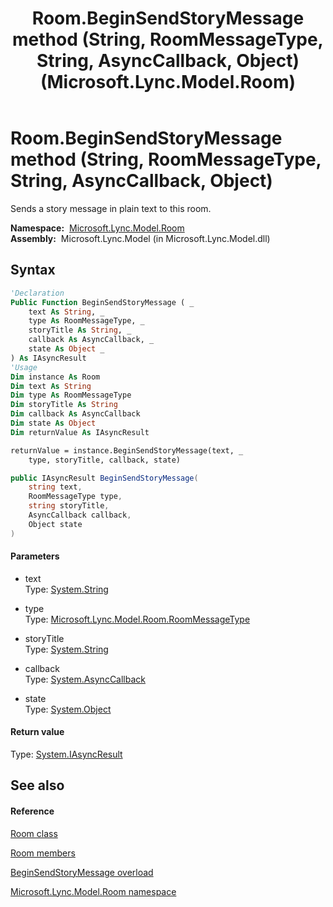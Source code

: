 ﻿---
title: Room.BeginSendStoryMessage method (String, RoomMessageType, String, AsyncCallback, Object) (Microsoft.Lync.Model.Room)
TOCTitle: BeginSendStoryMessage method (String, RoomMessageType, String, AsyncCallback, Object)
ms:assetid: M:Microsoft.Lync.Model.Room.Room.BeginSendStoryMessage(System.String,Microsoft.Lync.Model.Room.RoomMessageType,System.String,System.AsyncCallback,System.Object)_DI_3_UC_OCS14MrefLyncWPF
ms:mtpsurl: https://msdn.microsoft.com/en-us/library/microsoft.lync.model.room.room.beginsendstorymessage(v=office.15)
ms:contentKeyID: 56371588
ms.date: 07/28/2014
mtps_version: v=office.15
dev_langs:
- vb
- csharp
---

# Room.BeginSendStoryMessage method (String, RoomMessageType, String, AsyncCallback, Object)

Sends a story message in plain text to this room.

**Namespace:**  [Microsoft.Lync.Model.Room](microsoft-lync-model-room-namespace_2.md)  
**Assembly:**  Microsoft.Lync.Model (in Microsoft.Lync.Model.dll)

## Syntax

``` vb
'Declaration
Public Function BeginSendStoryMessage ( _
    text As String, _
    type As RoomMessageType, _
    storyTitle As String, _
    callback As AsyncCallback, _
    state As Object _
) As IAsyncResult
'Usage
Dim instance As Room
Dim text As String
Dim type As RoomMessageType
Dim storyTitle As String
Dim callback As AsyncCallback
Dim state As Object
Dim returnValue As IAsyncResult

returnValue = instance.BeginSendStoryMessage(text, _
    type, storyTitle, callback, state)
```

``` csharp
public IAsyncResult BeginSendStoryMessage(
    string text,
    RoomMessageType type,
    string storyTitle,
    AsyncCallback callback,
    Object state
)
```

#### Parameters

  - text  
    Type: [System.String](http://msdn2.microsoft.com/en-us/library/s1wwdcbf)  

<!-- end list -->

  - type  
    Type: [Microsoft.Lync.Model.Room.RoomMessageType](roommessagetype-enumeration-microsoft-lync-model-room_2.md)  

<!-- end list -->

  - storyTitle  
    Type: [System.String](http://msdn2.microsoft.com/en-us/library/s1wwdcbf)  

<!-- end list -->

  - callback  
    Type: [System.AsyncCallback](http://msdn2.microsoft.com/en-us/library/ckbe7yh5)  

<!-- end list -->

  - state  
    Type: [System.Object](http://msdn2.microsoft.com/en-us/library/e5kfa45b)  

#### Return value

Type: [System.IAsyncResult](http://msdn2.microsoft.com/en-us/library/ft8a6455)  

## See also

#### Reference

[Room class](room-class-microsoft-lync-model-room_2.md)

[Room members](room-members-microsoft-lync-model-room_2.md)

[BeginSendStoryMessage overload](room-beginsendstorymessage-method-microsoft-lync-model-room_2.md)

[Microsoft.Lync.Model.Room namespace](microsoft-lync-model-room-namespace_2.md)

